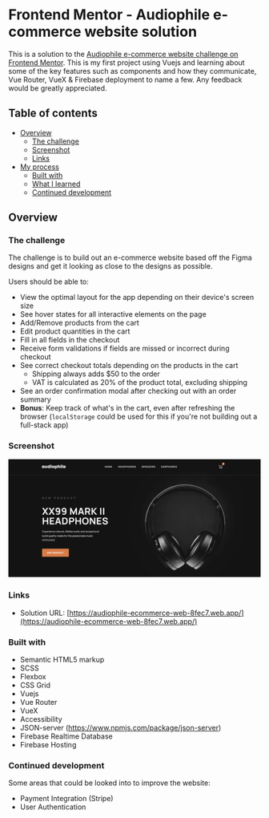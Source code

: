 # Frontend Mentor - Audiophile e-commerce website solution

This is a solution to the [Audiophile e-commerce website challenge on Frontend Mentor](https://www.frontendmentor.io/challenges/audiophile-ecommerce-website-C8cuSd_wx). This is my first project using Vuejs and learning about some of the key features such as components and how they communicate, Vue Router, VueX & Firebase deployment to name a few. Any feedback would be greatly appreciated.

## Table of contents

- [Overview](#overview)
  - [The challenge](#the-challenge)
  - [Screenshot](#screenshot)
  - [Links](#links)
- [My process](#my-process)
  - [Built with](#built-with)
  - [What I learned](#what-i-learned)
  - [Continued development](#continued-development)

## Overview

### The challenge

The challenge is to build out an e-commerce website based off the Figma designs and get it looking as close to the designs as possible.

Users should be able to:

- View the optimal layout for the app depending on their device's screen size
- See hover states for all interactive elements on the page
- Add/Remove products from the cart
- Edit product quantities in the cart
- Fill in all fields in the checkout
- Receive form validations if fields are missed or incorrect during checkout
- See correct checkout totals depending on the products in the cart
  - Shipping always adds $50 to the order
  - VAT is calculated as 20% of the product total, excluding shipping
- See an order confirmation modal after checking out with an order summary
- **Bonus**: Keep track of what's in the cart, even after refreshing the browser (`localStorage` could be used for this if you're not building out a full-stack app)

### Screenshot

![](./GitHub_Screenshot.png)

### Links

- Solution URL: [https://audiophile-ecommerce-web-8fec7.web.app/](https://audiophile-ecommerce-web-8fec7.web.app/)

### Built with

- Semantic HTML5 markup
- SCSS
- Flexbox
- CSS Grid
- Vuejs
- Vue Router
- VueX
- Accessibility
- JSON-server (https://www.npmjs.com/package/json-server)
- Firebase Realtime Database
- Firebase Hosting

### Continued development

Some areas that could be looked into to improve the website:
- Payment Integration (Stripe)
- User Authentication
